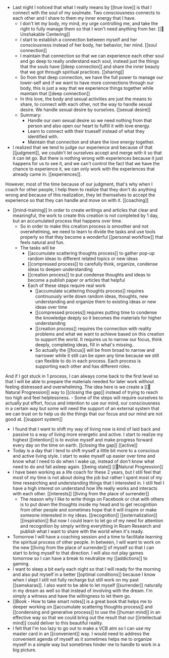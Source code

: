 - Last night I noticed that what I really means by [[true love]] is that I connect with the soul of my soulmate. Two consciousness connects to each other and I share to them my inner energy that I have. 
    - I don't let my body, my mind, my urge controlling me, and take the right to fully manage them so that I won't need anything from her. [[🌱Unshakable Centering]]
    - I start to establish a connection between myself and her consciousness instead of her body, her behavior, her mind. [[soul connection]]
    - I maintain that connection so that we can experience each other soul and go deep to really understand each soul, instead just the things that the souls have [[deep connection]] and share the inner beauty that we got through spiritual practices. [[sharing]]
    - So from that deep connection, we have the full power to manage our lower-self and if we want to have more connections through our body, this is just a way that we experience things together while maintain that [[deep connection]]
    - In this love, the body and sexual activities are just the means to share, to connect with each other, not the way to handle sexual desire. We handle sexual desire by ourselves. [[sexual desire]]
    - Summary:
        - Handle our own sexual desire so we need nothing from that person and also open our heart to fulfill it with love energy.
        - Learn to connect with their trueself instead of what they identified with.
        - Maintain that connection and share the love energy together.
- I realized that we tend to judge our experience and because of that [[judgment]], we couldn't let ourselves accept and merge with it so that it can let go. But there is nothing wrong with experiences because it just happens for us to see it, and we can't control the fact that we have the chance to experience it, we can only work with the experiences that already came in. [[experiences]].

However, most of the time because of our judgment, that's why when I coach for other people, I help them to realize that they don't do anything wrong and because of this realization, they let themselves to accept the experience so that they can handle and move on with it. [[coaching]] 
- [[mind-training]] In order to create writings and articles that clear and meaningful, the work to create this creation is not completed by 1 day, but an accumulated process that happens over time.
    - So in order to make this creation process is smoother and not overwhelming, we need to learn to divide the tasks and use tools properly so that they become a wonderful [[personal workflow]] that feels natural and fun.
    - The tasks will be
        - [[accumulate scattering thoughts process]] to gather pop-up random ideas to different related topics or new ideas
        - [[compressed process]] to carefully think, organize, condense ideas to deepen understanding
        - [[creation process]] to put condense thoughts and ideas to become a publish paper or articles that helpful
        - Each of these steps require real work
            - [[accumulate scattering thoughts process]] requires continuously write down random ideas, thoughts, new understanding and organize them to existing ideas or new ideas over time
            - [[compressed process]] requires putting time to condense the knowledge deeply so it becomes the materials for higher understanding
            - [[creation process]] requires the connection with reality problems and what we want to achieve based on this creation to support the world. It requires us to narrow our focus, think deeply, completing ideas, fill in what's missing..
            - So actually the [[focus]] will be from broad to narrow and narrower while it still can be open any time because we still can flexible to do in each process. Each process is supporting each other and has different roles. 

And if I got stuck in 1 process, I can always come back to the first level so that I will be able to prepare the materials needed for later work without feeling distressed and overwhelming. The idea here is we create a [[🌱Natural Progression]] way to [[closing the gap]] instead of trying to reach too high and feel helplessness.
        - Some of the steps will require ourselves to actually put effort, focus and intention to use our mind, our consciousness in a certain way but some will need the support of an external system that we can trust on to help us do the things that our focus and our mind are not good at. [[support system]]
- I found that I want to shift my way of living now is kind of laid back and passive to a way of living more energetic and active. I start to realize my highest [[intention]] is to evolve myself and make progress forward every day on the time on earth. [[closing the gap]] [[active]]
- Today is a day that I tend to shift myself a little bit more to a conscious and active living style. I start to wake myself up easier over time and know what I need to do when I wake up, instead of don't know what need to do and fall asleep again. [[being state]] [[🌱Natural Progression]]
-  I have been working as a life coach for these 2 years, but I still feel that most of my time is not about doing the job but rather I spent most of my time researching and understanding things that I interested in. I still feel I have a high interest on understand how life really works and interacts with each other. [[interests]] [[living from the place of surrender]]
    - The reason why I like to write things on Facebook or chat with others is to put down the thoughts inside my head and to get recognition from other people and sometimes hope that it will inspire or make someone interested in my ideas. [[recognition]] [[externalization]] [[inspiration]] But now I could learn to let go of my need for attention and recognition by simply writing everything in Roam Research and publish what I want to share with the world when it's ready. 
- Tomorrow I will have a coaching session and a time to facilitate learning the spiritual process of other people. In between, I will want to work on the new [[living from the place of surrender]] of myself so that I can start to bring myself to that direction. I will also not play games tomorrow so I can have a break to neutralize my [[addictions]] to gaming.
- I want to sleep a bit early each night so that I will ready for the morning and also put myself in a better [[optimal conditions]] because I know when I slept I still not fully recharge but still work on my past [[samskaras]]. I also want to be able to let myself [[surrender]] naturally in my dream as well so that instead of involving with the dream. I'm simply a witness and have the willingness to let them go.
- [[Book - How to take smart notes]] is a great book that helps me to deeper working on [[accumulate scattering thoughts process]] and [[condensing and generative process]] to use the [[human mind]] in an effective way so that we could bring out the result that our [[intellectual mind]] could deliver to this beautiful reality.
- I felt that I'm too lazy to go out to make a VCB atm so I can use my master card in an [[convenient]] way. I would need to address the convenient agenda of myself as it sometimes helps me to organize myself in a simple way but sometimes hinder me to handle to work in a big picture. 

